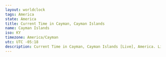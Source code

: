 ```yaml
---
layout: worldclock
tags: America
state: America
title: Current Time in Cayman, Cayman Islands
name: Cayman Islands
iso: KY
timezone: America/Cayman
utc: UTC -05:18
description: Current Time in Cayman, Cayman Islands [Live], America. Live update now time in Cayman, timezone America/Cayman, UTC -05:18, Country ISO code & Current Local Time.
---
```


